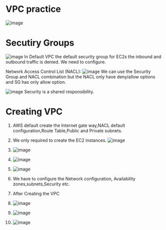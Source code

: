# VPC practice
![image](https://github.com/mallikharjuna160003/30-Days-of-AWS/assets/74324685/f858e722-e371-4ebb-82f5-860de85722e9)
# Secutiry Groups 
![image](https://github.com/mallikharjuna160003/30-Days-of-AWS/assets/74324685/6d796bc4-f9a3-4ec4-ad7b-cc81dfb92cbf)
In Default VPC the default security group for EC2s the inbound and outbound traffic is denied. We need to configure.

Network Access Control List (NACL):
![image](https://github.com/mallikharjuna160003/30-Days-of-AWS/assets/74324685/6591e65c-b699-4e15-86d3-8176b54fdfd5)
We can use the Security Group and NACL combination but the NACL only have deny/allow options and SG has only allow option.

![image](https://github.com/mallikharjuna160003/30-Days-of-AWS/assets/74324685/c7cee7e3-991c-48b3-9f14-5eabd49bd61a)
Security is a shared responsibility.
# Creating VPC
1. AWS default create the Internet gate way,NACL default configuration,Route Table,Public and Private subnets.
2. We only required to create the EC2 instances.
   ![image](https://github.com/mallikharjuna160003/30-Days-of-AWS/assets/74324685/b16ff885-7914-4b21-a760-f477f1a3288f)
3. ![image](https://github.com/mallikharjuna160003/30-Days-of-AWS/assets/74324685/16a66cca-b60d-4529-9ca1-aaf5402572e7)
4. ![image](https://github.com/mallikharjuna160003/30-Days-of-AWS/assets/74324685/fcc6b1fb-4f1a-4660-a55a-021f07066a46)
5. ![image](https://github.com/mallikharjuna160003/30-Days-of-AWS/assets/74324685/28e7711d-888f-4f67-91a6-cd04218be4c4)
6. We have to configure the Network configuration, Availability zones,subnets,Security etc.
7. After Creating the VPC
   
9. ![image](https://github.com/mallikharjuna160003/30-Days-of-AWS/assets/74324685/75b8f8d0-a43e-4383-99c6-12c327e3151a)
   
10. ![image](https://github.com/mallikharjuna160003/30-Days-of-AWS/assets/74324685/e8012451-fcc4-4d60-a1aa-2e332554b328)

11. ![image](https://github.com/mallikharjuna160003/30-Days-of-AWS/assets/74324685/3bca9cf6-8427-4ffe-a5d0-931dc79107ce)




